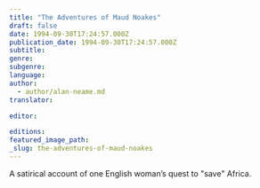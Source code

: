 ```yaml
---
title: "The Adventures of Maud Noakes"
draft: false
date: 1994-09-30T17:24:57.000Z
publication_date: 1994-09-30T17:24:57.000Z
subtitle:
genre:
subgenre:
language:
author:
  - author/alan-neame.md
translator:

editor:

editions:
featured_image_path:
_slug: the-adventures-of-maud-noakes
---
```


A satirical account of one English woman’s quest to "save" Africa.

